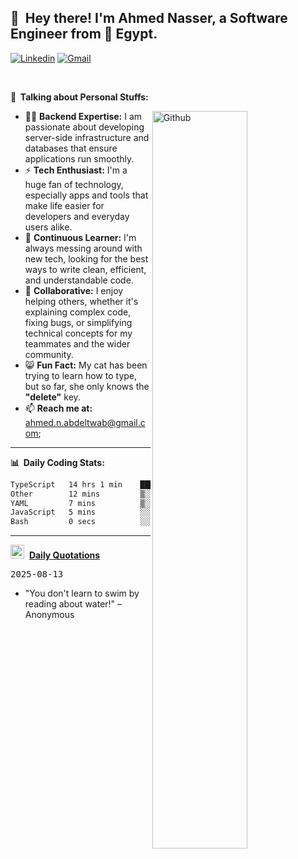 <!-- Your title -->
## 👋&nbsp; Hey there! I'm Ahmed Nasser, a Software Engineer from 🚀 Egypt.
<!-- Your badges
You can use the website to generate badges: https://shields.io/
-->

[![Linkedin](https://img.shields.io/badge/-LinkedIn-blue?style=flat&logo=Linkedin&logoColor=white)](https://www.linkedin.com/in/ahmed-n-abdeltwab/)
[![Gmail](https://img.shields.io/badge/-Gmail-c14438?style=flat&logo=Gmail&logoColor=white)](mailto:ahmed.n.abdeltwab+githubProfile1@gmail.com)

&nbsp;

<!-- Talking about you -->
**🚀&nbsp; Talking about Personal Stuffs:**

<!-- Any image aligned to the right. Beware the width -->
<img width="55%" align="right" alt="Github" src="https://raw.githubusercontent.com/onimur/.github/master/.resources/git-header.svg" />

* 👨‍💻 **Backend Expertise:** I am passionate about developing server-side infrastructure and databases that ensure applications run smoothly.
* ⚡ **Tech Enthusiast:** I'm a huge fan of technology, especially apps and tools that make life easier for developers and everyday users alike.
* 🌱 **Continuous Learner:** I'm always messing around with new tech, looking for the best ways to write clean, efficient, and understandable code.
* 🤝 **Collaborative:** I enjoy helping others, whether it's explaining complex code, fixing bugs, or simplifying technical concepts for my teammates and the wider community.
* 😸 **Fun Fact:** My cat has been trying to learn how to type, but so far, she only knows the **"delete"** key.
* 📫 **Reach me at:** [ahmed.n.abdeltwab@gmail.com](mailto:ahmed.n.abdeltwab+githubProfile2@gmail.com);

---

**📊&nbsp; Daily Coding Stats:**
<!--START_SECTION:waka-->

```txt
TypeScript   14 hrs 1 min    ████████████████████████▒   97.03 %
Other        12 mins         ▒░░░░░░░░░░░░░░░░░░░░░░░░   01.40 %
YAML         7 mins          ▒░░░░░░░░░░░░░░░░░░░░░░░░   00.89 %
JavaScript   5 mins          ░░░░░░░░░░░░░░░░░░░░░░░░░   00.60 %
Bash         0 secs          ░░░░░░░░░░░░░░░░░░░░░░░░░   00.07 %
```

<!--END_SECTION:waka-->

---

<span><img src="https://emojis.slackmojis.com/emojis/images/1621024394/39092/cat-roll.gif?1621024394" width="22" style="pointer-events: none;" />&nbsp; <a href="https://github.com/ahmed-n-abdeltwab/ahmed-n-abdeltwab/blob/master/quotations.md"><strong>Daily Quotations</strong></a></span>

<kbd>2025-08-13</kbd>

- "You don't learn to swim by reading about water!" – Anonymous

<!-- Randomly taken from quotations.md -->
